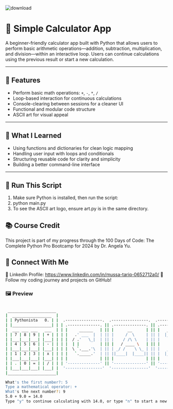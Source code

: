 
![download](https://github.com/user-attachments/assets/3cd513c4-1aee-420b-8c48-2b1d5e184e71)

# 🧮 Simple Calculator App

A beginner-friendly calculator app built with Python that allows users to perform basic arithmetic operations—addition, subtraction, multiplication, and division—within an interactive loop. Users can continue calculations using the previous result or start a new calculation.

---

## 📌 Features

- Perform basic math operations: `+`, `-`, `*`, `/`
- Loop-based interaction for continuous calculations
- Console-clearing between sessions for a cleaner UI
- Functional and modular code structure
- ASCII art for visual appeal

---

## 🧠 What I Learned

- Using functions and dictionaries for clean logic mapping
- Handling user input with loops and conditionals
- Structuring reusable code for clarity and simplicity
- Building a better command-line interface

---

## 🚀 Run This Script

1. Make sure Python is installed, then run the script:
2. python main.py
3. To see the ASCII art logo, ensure art.py is in the same directory.

## 📚 Course Credit

This project is part of my progress through the 100 Days of Code: The Complete Python Pro Bootcamp for 2024 by Dr. Angela Yu.

## 🔗 Connect With Me

📍 LinkedIn Profile: https://www.linkedin.com/in/mussa-tariq-0652712a0/
🌱 Follow my coding journey and projects on GitHub!


### 🖼️ Preview
```bash

 _____________________
|  _________________  |
| | Pythonista   0. | |  .----------------.  .----------------.  .----------------.  .----------------. 
| |_________________| | | .--------------. || .--------------. || .--------------. || .--------------. |
|  ___ ___ ___   ___  | | |     ______   | || |      __      | || |   _____      | || |     ______   | |
| | 7 | 8 | 9 | | + | | | |   .' ___  |  | || |     /  \     | || |  |_   _|     | || |   .' ___  |  | |
| |___|___|___| |___| | | |  / .'   \_|  | || |    / /\ \    | || |    | |       | || |  / .'   \_|  | |
| | 4 | 5 | 6 | | - | | | |  | |         | || |   / ____ \   | || |    | |   _   | || |  | |         | |
| |___|___|___| |___| | | |  \ `.___.'\  | || | _/ /    \ \_ | || |   _| |__/ |  | || |  \ `.___.'\  | |
| | 1 | 2 | 3 | | x | | | |   `._____.'  | || ||____|  |____|| || |  |________|  | || |   `._____.'  | |
| |___|___|___| |___| | | |              | || |              | || |              | || |              | |
| | . | 0 | = | | / | | | '--------------' || '--------------' || '--------------' || '--------------' |
| |___|___|___| |___| |  '----------------'  '----------------'  '----------------'  '----------------' 
|_____________________|

What's the first number?: 5
Type a mathematical operator: +
What's the next number?: 9
5.0 + 9.0 = 14.0
Type "y" to continue calculating with 14.0, or type "n" to start a new calculation:

